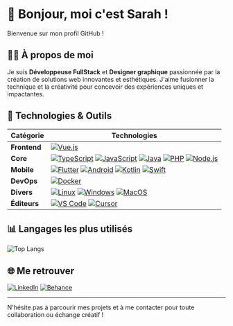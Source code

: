 # 👋 Bonjour, moi c'est Sarah !

Bienvenue sur mon profil GitHub !

## 👩‍💻 À propos de moi

Je suis **Développeuse FullStack** et **Designer graphique** passionnée par la création de solutions web innovantes et esthétiques. J'aime fusionner la technique et la créativité pour concevoir des expériences uniques et impactantes.

## 🧰 Technologies & Outils

| Catégorie    | Technologies                                                                                                                                                                                                                                                                                                                                                                                                                                                                                                                                                                                                                                                                                                 |
| ------------ | ------------------------------------------------------------------------------------------------------------------------------------------------------------------------------------------------------------------------------------------------------------------------------------------------------------------------------------------------------------------------------------------------------------------------------------------------------------------------------------------------------------------------------------------------------------------------------------------------------------------------------------------------------------------------------------------------------------ |
| **Frontend** | [![Vue.js](https://img.shields.io/badge/Vue.js-35495E?style=for-the-badge&logo=vue.js&logoColor=4FC08D)](https://vuejs.org/)                                                                                                                                                                                                                                                                                                                                                                                                                                                                                                                                                                                 |
| **Core**     | [![TypeScript](https://img.shields.io/badge/TypeScript-3178C6?style=for-the-badge&logo=typescript&logoColor=white)](https://www.typescriptlang.org/) [![JavaScript](https://img.shields.io/badge/JavaScript-F7DF1E?style=for-the-badge&logo=javascript&logoColor=black)](https://developer.mozilla.org/fr/docs/Web/JavaScript) [![Java](https://img.shields.io/badge/Java-007396?style=for-the-badge&logo=java&logoColor=white)](https://www.java.com/) [![PHP](https://img.shields.io/badge/PHP-777BB4?style=for-the-badge&logo=php&logoColor=white)](https://www.php.net/) [![Node.js](https://img.shields.io/badge/Node.js-339933?style=for-the-badge&logo=node.js&logoColor=white)](https://nodejs.org/) |
| **Mobile**   | [![Flutter](https://img.shields.io/badge/Flutter-02569B?style=for-the-badge&logo=flutter&logoColor=white)](https://flutter.dev/) [![Android](https://img.shields.io/badge/Android-3DDC84?style=for-the-badge&logo=android&logoColor=white)](https://www.android.com/) [![Kotlin](https://img.shields.io/badge/Kotlin-7F52FF?style=for-the-badge&logo=kotlin&logoColor=white)](https://kotlinlang.org/) [![Swift](https://img.shields.io/badge/Swift-FA7343?style=for-the-badge&logo=swift&logoColor=white)](https://developer.apple.com/swift/)                                                                                                                                                              |
| **DevOps**   | [![Docker](https://img.shields.io/badge/Docker-2496ED?style=for-the-badge&logo=docker&logoColor=white)](https://www.docker.com/)                                                                                                                                                                                                                                                                                                                                                                                                                                                                                                                                                                             |
| **Divers**   | [![Linux](https://img.shields.io/badge/Linux-FCC624?style=for-the-badge&logo=linux&logoColor=black)](https://www.linux.org/) [![Windows](https://img.shields.io/badge/Windows-0078D6?style=for-the-badge&logo=windows&logoColor=white)](https://www.microsoft.com/fr-fr/windows) [![MacOS](https://img.shields.io/badge/macOS-000000?style=for-the-badge&logo=apple&logoColor=white)](https://www.apple.com/macos/)                                                                                                                                                                                                                                                                                          |
| **Éditeurs** | [![VS Code](https://img.shields.io/badge/VS_Code-007ACC?style=for-the-badge&logo=visual-studio-code&logoColor=white)](https://code.visualstudio.com/) [![Cursor](https://img.shields.io/badge/Cursor-000000?style=for-the-badge&logo=cursor&logoColor=white)](https://www.cursor.so/)                                                                                                                                                                                                                                                                                                                                                                                                                        |

## 📊 Langages les plus utilisés

![Top Langs](https://github-readme-stats.vercel.app/api/top-langs/?username=sarahtoledo2&layout=compact&hide=css)


## 🌐 Me retrouver

[![LinkedIn](https://img.shields.io/badge/LinkedIn-blue?style=for-the-badge&logo=linkedin&logoColor=white)](https://www.linkedin.com/in/sarah-toledo-6190a722b/)
[![Behance](https://img.shields.io/badge/Behance-1769FF?style=for-the-badge&logo=behance&logoColor=white)](https://www.behance.net/sarahtoledo2)

---

N'hésite pas à parcourir mes projets et à me contacter pour toute collaboration ou échange créatif !
